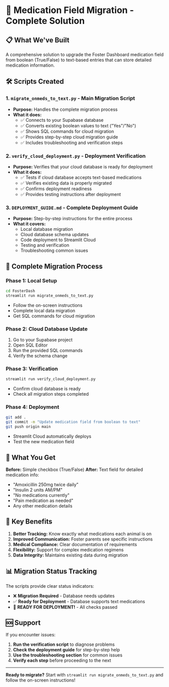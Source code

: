 # 🚀 Medication Field Migration - Complete Solution

## 📋 What We've Built

A comprehensive solution to upgrade the Foster Dashboard medication field from boolean (True/False) to text-based entries that can store detailed medication information.

## 🛠️ Scripts Created

### 1. **`migrate_onmeds_to_text.py`** - Main Migration Script
- **Purpose:** Handles the complete migration process
- **What it does:**
  - ✅ Connects to your Supabase database
  - ✅ Converts existing boolean values to text ("Yes"/"No")
  - ✅ Shows SQL commands for cloud migration
  - ✅ Provides step-by-step cloud migration guide
  - ✅ Includes troubleshooting and verification steps

### 2. **`verify_cloud_deployment.py`** - Deployment Verification
- **Purpose:** Verifies that your cloud database is ready for deployment
- **What it does:**
  - ✅ Tests if cloud database accepts text-based medications
  - ✅ Verifies existing data is properly migrated
  - ✅ Confirms deployment readiness
  - ✅ Provides testing instructions after deployment

### 3. **`DEPLOYMENT_GUIDE.md`** - Complete Deployment Guide
- **Purpose:** Step-by-step instructions for the entire process
- **What it covers:**
  - Local database migration
  - Cloud database schema updates
  - Code deployment to Streamlit Cloud
  - Testing and verification
  - Troubleshooting common issues

## 🔄 Complete Migration Process

### Phase 1: Local Setup
```bash
cd FosterDash
streamlit run migrate_onmeds_to_text.py
```
- Follow the on-screen instructions
- Complete local data migration
- Get SQL commands for cloud migration

### Phase 2: Cloud Database Update
1. Go to your Supabase project
2. Open SQL Editor
3. Run the provided SQL commands
4. Verify the schema change

### Phase 3: Verification
```bash
streamlit run verify_cloud_deployment.py
```
- Confirm cloud database is ready
- Check all migration steps completed

### Phase 4: Deployment
```bash
git add .
git commit -m "Update medication field from boolean to text"
git push origin main
```
- Streamlit Cloud automatically deploys
- Test the new medication field

## 🎯 What You Get

**Before:** Simple checkbox (True/False)
**After:** Text field for detailed medication info:
- "Amoxicillin 250mg twice daily"
- "Insulin 2 units AM/PM"
- "No medications currently"
- "Pain medication as needed"
- Any other medication details

## 🔧 Key Benefits

1. **Better Tracking:** Know exactly what medications each animal is on
2. **Improved Communication:** Foster parents see specific instructions
3. **Medical Compliance:** Clear documentation of requirements
4. **Flexibility:** Support for complex medication regimens
5. **Data Integrity:** Maintains existing data during migration

## 📊 Migration Status Tracking

The scripts provide clear status indicators:
- ❌ **Migration Required** - Database needs updates
- ✅ **Ready for Deployment** - Database supports text medications
- 🎉 **READY FOR DEPLOYMENT!** - All checks passed

## 🆘 Support

If you encounter issues:
1. **Run the verification script** to diagnose problems
2. **Check the deployment guide** for step-by-step help
3. **Use the troubleshooting section** for common issues
4. **Verify each step** before proceeding to the next

---

**Ready to migrate?** Start with `streamlit run migrate_onmeds_to_text.py` and follow the on-screen instructions!
